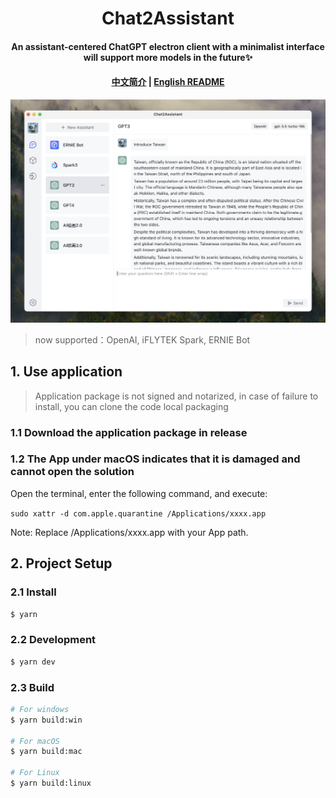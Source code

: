 <h1 align="center">Chat2Assistant</h1>
<h4 align="center">
An assistant-centered ChatGPT electron client with a minimalist interface will support more models in the future✨
</h4>

<h4 align="center">

[中文简介](README-zh.md) | [English README](README.md)

</h4>

![demo](/demo/demo.png)

> now supported：OpenAI, iFLYTEK Spark, ERNIE Bot

## 1. Use application

> Application package is not signed and notarized, in case of failure to install, you can clone the code local packaging

### 1.1 Download the application package in release

### 1.2 The App under macOS indicates that it is damaged and cannot open the solution

Open the terminal, enter the following command, and execute:

`sudo xattr -d com.apple.quarantine /Applications/xxxx.app`

Note: Replace /Applications/xxxx.app with your App path.

## 2. Project Setup

### 2.1 Install

```bash
$ yarn
```

### 2.2 Development

```bash
$ yarn dev
```

### 2.3 Build

```bash
# For windows
$ yarn build:win

# For macOS
$ yarn build:mac

# For Linux
$ yarn build:linux
```
